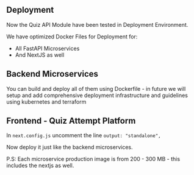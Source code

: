 ## Deployment

Now the Quiz API Module have been tested in Deployment Environment.

We have optimized Docker Files for Deployment for:
- All FastAPI Microservices
- And NextJS as well

## Backend Microservices
You can build and deploy all of them using Dockerfile - in future we will setup and add
comprehensive deployment infrastructure and guidelines using kubernetes and terraform

## Frontend - Quiz Attempt Platform
In `next.config.js` uncomment the line `output: "standalone",`

Now deploy it just like the backend microservices. 

P.S: Each microservice production image is from 200 - 300 MB - this includes the nextjs as well.